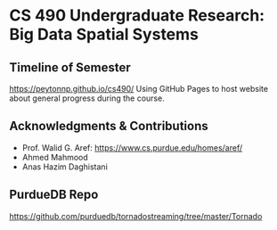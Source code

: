 # CS 490 Undergraduate Research: Big Data Spatial Systems

## Timeline of Semester 

https://peytonnp.github.io/cs490/
Using GitHub Pages to host website about general progress during the course. 

## Acknowledgments & Contributions

* Prof. Walid G. Aref: https://www.cs.purdue.edu/homes/aref/
* Ahmed Mahmood
* Anas Hazim Daghistani


## PurdueDB Repo

https://github.com/purduedb/tornadostreaming/tree/master/Tornado

